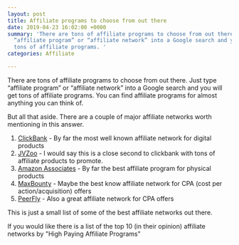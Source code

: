 ```yaml
---
layout: post
title: Affiliate programs to choose from out there
date: 2019-04-23 16:02:00 +0000
summary: 'There are tons of affiliate programs to choose from out there. Just type
  “affiliate program” or “affiliate network” into a Google search and you will get
  tons of affiliate programs. '
categories: Affiliate

---
```

There are tons of affiliate programs to choose from out there. Just type “affiliate program” or “affiliate network” into a Google search and you will get tons of affiliate programs. You can find affiliate programs for almost anything you can think of.

But all that aside. There are a couple of major affiliate networks worth mentioning in this answer.

1. [ClickBank](http://www.clickbank.com/) - By far the most well known affiliate network for digital products
2. [JVZoo](https://www.jvzoo.com/register/942461) - I would say this is a close second to clickbank with tons of affiliate products to promote.
3. [Amazon Associates](https://affiliate-program.amazon.com/) - By far the best affiliate program for physical products
4. [MaxBounty](http://www.maxbounty.com/index.cfm?referer=296005) - Maybe the best know affiliate network for CPA (cost per action/acquisition) offers
5. [PeerFly](https://peerfly.com/) - Also a great affiliate network for CPA offers

This is just a small list of some of the best affiliate networks out there.

If you would like there is a list of the top 10 (in their opinion) affiliate networks by "High Paying Affiliate Programs"